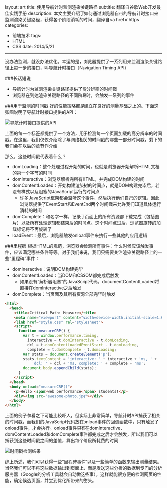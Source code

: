 layout: art
title: 使用导航计时监测渲染关键路径
subtitle: 翻译自谷歌Web开发最佳实践手册
description: 本文主要介绍了如何通过浏览器自带的导航计时接口来监测渲染关键路径，获得各个阶段消耗的时间，翻译自<a href='https
categories: 
- 前端技术
tags: 
- HTML
- CSS
date: 2014/5/21
---



没办法监测，就没办法优化。幸运的是，浏览器提供了一系列用来监测渲染关键路径上每一步的接口，叫导航计时接口（Navigation Timing API）

###长话短说
* 导航计时为监测渲染关键路径提供了高分辨率的时间戳
* 浏览器在到达渲染关键路径的不同阶段时，会触发一系列的事件

###用于监测的时间戳
好的性能策略都是建立在良好的测量基础之上的。下面这张图说明了导航计时接口提供的API：

![导航计时接口提供的API](http://skyinlayerblog.qiniudn.com/blog/img/2014-5-21/1.png)

上面的每一个标签都提供了一个方法，用于检测每一个页面加载的高分辨率的时间戳。在这里，我们仅仅介绍除了与网络相关的时间戳的哪些一部分时间戳，剩下的我们会在以后的章节作介绍

那么，这些时间戳代表着什么？
* domLoading：整个处理过程开始的时间，也就是浏览器开始解析HTML文档的第一个字节的时间
* domInteractive：浏览器解析完所有HTML，并完成DOM构建的时间
* domContentLoaded：开始构建渲染树的时间点，就是DOM构建完毕后，若没有样式以及阻塞的JavaScript运行的时间点
    * 许多JavaScript框架都会监听这个事件，然后执行他们自己的逻辑。因此浏览器提供了EventStart和EventEnd两个时间戳来允许我们知道具体运行消耗的时间
* domComplete：和名字一样，记录了页面上的所有资源都下载完成（包括图片）以及所有处理逻辑都结束后的时间点。这个时间点过后，浏览器旋转的加载标记将不再旋转了
* loadEvent：最后，浏览器触发onload事件来执行一些其他的应用逻辑

###里程碑
根据HTML的规范，浏览器会检测所有事件：什么时候应该触发事件，应该满足哪些条件等等。对于我们来说，我们只需要关注渲染关键路径上的一些“里程碑”事件：
* domIneractive：说明DOM构建完毕
* domContentLoaded：当DOM和CSSOM都完成后触发
    * 如果没有“解析器阻塞”的JavaScript代码，documentContentLoaded将直接在domInteractive之后触发
* domComplete：当页面及其所有资源全部完毕时触发

```html
<html>
  <head>
    <title>Critical Path: Measure</title>
    <meta name="viewport" content="width=device-width,initial-scale=1.0">
    <link href="style.css" rel="stylesheet">
    <script>
      function measureCRP() {
        var t = window.performance.timing,
          interactive = t.domInteractive - t.domLoading,
          dcl = t.domContentLoadedEventStart - t.domLoading,
          complete = t.domComplete - t.domLoading;
        var stats = document.createElement('p');
        stats.textContent = 'interactive: ' + interactive + 'ms, ' +
            'dcl: ' + dcl + 'ms, complete: ' + complete + 'ms';
        document.body.appendChild(stats);
      }
    </script>
  </head>
  <body onload="measureCRP()">
    <p>Hello <span>web performance</span> students!</p>
    <div><img src="awesome-photo.jpg"></div>
  </body>
</html>
```
上面的例子乍看之下可能比较吓人，但实际上非常简单，导航计时API捕获了相关的时间戳，而我们的JavaScript代码放在onload事件的回调函数中，只有触发了onload事件，才会执行。onload事件只有在domInteractive、domContentLoaded和domComplete事件都完成之后才会触发，所以我们可以捕获到这些时间戳之间的差值，算出每个阶段所耗费的时间

![时间戳检测结果](http://skyinlayerblog.qiniudn.com/blog/img/2014-5-21/2.png)

综上所述，我们可以获得一些“里程碑事件”以及一些简单的函数来输出测量结果。当然我们可以不将这些数据输出到页面上，而是发送这些分析的数据到专门的分析服务器（Google的分析工具就会自动做这些事），这样就能很方便的检测网页的性能，确定候选页面，并尝到优化所带来的甜头。


